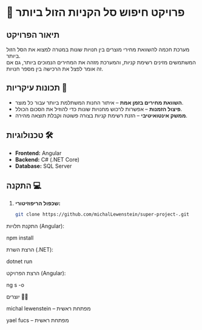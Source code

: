 # 🛒 פרויקט חיפוש סל הקניות הזול ביותר  

## תיאור הפרויקט  
מערכת חכמה להשוואת מחירי מוצרים בין חנויות שונות במטרה למצוא את הסל הזול ביותר.  
המשתמשים מזינים רשימת קניות, והמערכת מזהה את המחירים הנמוכים ביותר, גם אם זה אומר לפצל את הרכישה בין מספר חנויות.  

## תכונות עיקריות 🚀  
- **השוואת מחירים בזמן אמת** – איתור החנות המשתלמת ביותר עבור כל מוצר.  
- **פיצול הזמנות** – אפשרות לרכוש מחנויות שונות כדי להוזיל את הסכום הכולל.  
- **ממשק אינטואיטיבי** – הזנת רשימת קניות בצורה פשוטה וקבלת תוצאה מהירה.  

## טכנולוגיות 🛠️  
- **Frontend:** Angular  
- **Backend:** C# (.NET Core)  
- **Database:** SQL Server  

## התקנה 💻  
1. **שכפול הריפוזיטורי:**  
   ```bash
   git clone https://github.com/michalLewenstein/super-project-.git
   
התקנת תלויות (Angular):

npm install

הרצת השרת (.NET):

dotnet run

הרצת הפרויקט (Angular):

ng s -o


יוצרים 👩‍💻

michal lewenstein – מפתחת ראשית 

yael fucs – מפתחת ראשית 
